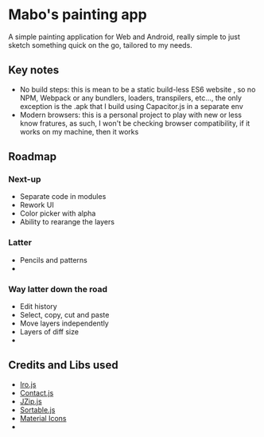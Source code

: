 # Mabo's painting app

A simple painting application for Web and Android,
really simple to just sketch something quick on the go,
tailored to my needs.


## Key notes

- No build steps: this is mean to be a static build-less ES6 website
  , so no NPM, Webpack or any bundlers, loaders, transpilers, etc...,
  the only exception is the .apk that I build using Capacitor.js in a separate env
- Modern browsers: this is a personal project to play with new or less know fratures,
  as such, I won't be checking browser compatibility, if it works on my machine, then it works

## Roadmap

### Next-up

- Separate code in modules
- Rework UI
- Color picker with alpha
- Ability to rearange the layers


### Latter

- Pencils and patterns
- 


### Way latter down the road

- Edit history
- Select, copy, cut and paste
- Move layers independently
- Layers of diff size
- 


## Credits and Libs used

- [Iro.js](https://iro.js.org/guide.html)
- [Contact.js]()
- [JZip.js]()
- [Sortable.js](https://sortablejs.github.io/Sortable/)
- [Material Icons](https://fonts.google.com/icons?icon.style=Filled&icon.set=Material+Icons)
- 